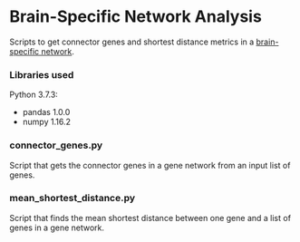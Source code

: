 # Brain-Specific Network Analysis

Scripts to get connector genes and shortest distance metrics in a [brain-specific network](https://doi.org/10.1038/nn.4353).

### Libraries used

Python 3.7.3:

* pandas 1.0.0
* numpy 1.16.2

### connector_genes.py

Script that gets the connector genes in a gene network from an input list of genes.

### mean_shortest_distance.py

Script that finds the mean shortest distance between one gene and a list of genes in a gene network.

